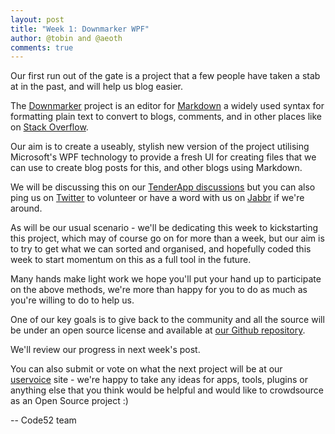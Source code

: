 ```yaml
--- 
layout: post
title: "Week 1: Downmarker WPF"
author: @tobin and @aeoth
comments: true
---
```


Our first run out of the gate is a project that a few people have taken a stab at in the past, and will help us blog easier.

The [Downmarker](https://bitbucket.org/wcoenen/downmarker) project is an editor for  [Markdown](http://en.wikipedia.org/wiki/Markdown) a widely used syntax for formatting plain text to convert to blogs, comments, and in other places like on [Stack Overflow](http://stackoverflow.com/).

Our aim is to create a useably, stylish new version of the project utilising Microsoft's WPF technology to provide a fresh UI for creating files that we can use to create blog posts for this, and other blogs using Markdown.

We will be discussing this on our [TenderApp discussions](http://talk.code52.org/discussions/projects/2-downmarker-wpf)  but you can also ping us on [Twitter](http://twitter.com/code_52) to volunteer or have a word with us on [Jabbr](http://jabbr.net/#/rooms/code52) if we're around.

As will be our usual scenario - we'll be dedicating this week to kickstarting this project, which may of course go on for more than a week, but our aim is to try to get what we can sorted and organised, and hopefully coded this week to start momentum on this as a full tool in the future.

Many hands make light work we hope you'll put your hand up to participate on the above methods, we're more than happy for you to do as much as you're willing to do to help us.

One of our key goals is to give back to the community and all the source will be under an open source license and available at [our Github repository](https://github.com/Code52/DownmarkerWPF).

We'll review our progress in next week's post.

You can also submit or vote on what the next project will be at our [uservoice](http://code52.uservoice.com/) site - we're happy to take any ideas for apps, tools, plugins or anything else that you think would be helpful and would like to crowdsource as an Open Source project :)

-- Code52 team
